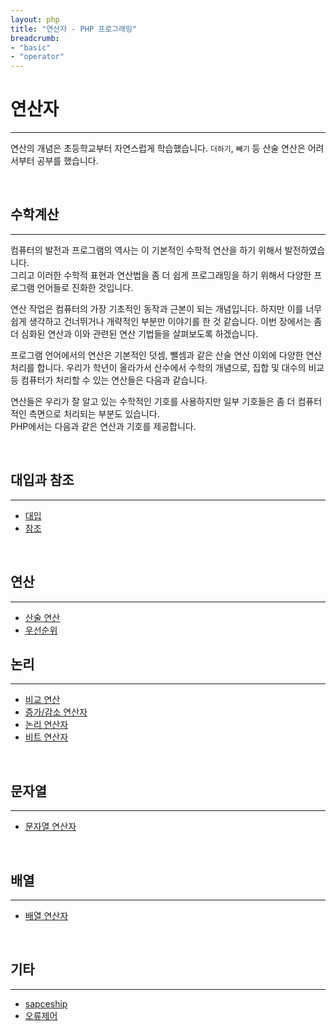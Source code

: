 ```yaml
---
layout: php
title: "연산자 - PHP 프로그래밍"
breadcrumb:
- "basic"
- "operator"
--- 
```


# 연산자
---
연산의 개념은 초등학교부터 자연스럽게 학습했습니다. `더하기`, `빼기` 등 산술 연산은 어려서부터 공부를 했습니다.  

<br>

## 수학계산
---
컴퓨터의 발전과 프로그램의 역사는 이 기본적인 수학적 연산을 하기 위해서 발전하였습니다.  
그리고 이러한 수학적 표현과 연산법을 좀 더 쉽게 프로그래밍을 하기 위해서 다양한 프로그램 언어들로 진화한 것입니다.  

연산 작업은 컴퓨터의 가장 기초적인 동작과 근본이 되는 개념입니다. 하지만 이를 너무 쉽게 생각하고 건너뛰거나 개략적인 부분만 이야기를 한 것 같습니다. 이번 장에서는 좀 더 심화된 연산과 이와 관련된 연산 기법들을 살펴보도록 하겠습니다.  

프로그램 언어에서의 연산은 기본적인 덧셈, 뺄셈과 같은 산술 연산 이외에 다양한 연산 처리를 합니다. 우리가 학년이 올라가서 산수에서 수학의 개념으로, 집합 및 대수의 비교 등 컴퓨터가 처리할 수 있는 연산들은 다음과 같습니다.  

연산들은 우리가 잘 알고 있는 수학적인 기호를 사용하지만 일부 기호들은 좀 더 컴퓨터적인 측면으로 처리되는 부분도 있습니다.  
PHP에서는 다음과 같은 연산과 기호를 제공합니다.  

<br>

## 대입과 참조
---
* [대입](assignment)
* [참조](reference)

<br>

## 연산
---
* [산술 연산](arithmetic)
* [우선순위](priority)

## 논리
---
* [비교 연산](compare) 
* [증가/감소 연산자](incdec)
* [논리 연산자](logic)
* [비트 연산자](bit)

<br>

## 문자열
---
* [문자열 연산자](stringop)

<br>

## 배열
---
* [배열 연산자](arrayop)

<br>

## 기타
---
* [sapceship](sapceship)
* [오류제어](error)

<br><br>